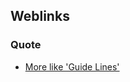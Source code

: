 ## Weblinks

### Quote

+ [More like 'Guide Lines'](http://quotegeek.com/quotes-from-movies/pirates-curse-black-pearl/)
